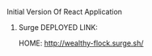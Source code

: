 Initial Version Of React Application 

1. Surge DEPLOYED LINK: 

	HOME: http://wealthy-flock.surge.sh/
